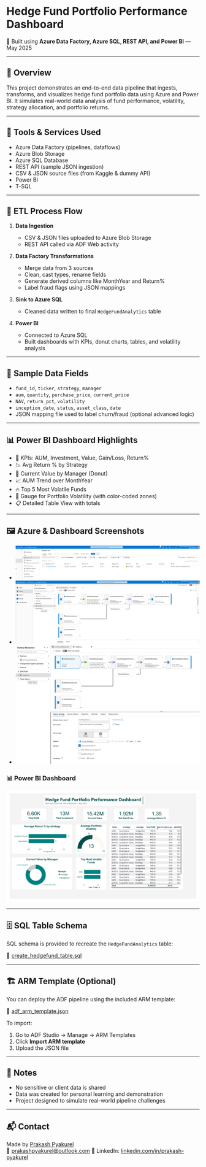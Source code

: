 # Hedge Fund Portfolio Performance Dashboard

📅 Built using **Azure Data Factory, Azure SQL, REST API, and Power BI** — May 2025

---

## 📌 Overview

This project demonstrates an end-to-end data pipeline that ingests, transforms, and visualizes hedge fund portfolio data using Azure and Power BI. It simulates real-world data analysis of fund performance, volatility, strategy allocation, and portfolio returns.

---

## 🧰 Tools & Services Used

- Azure Data Factory (pipelines, dataflows)
- Azure Blob Storage
- Azure SQL Database
- REST API (sample JSON ingestion)
- CSV & JSON source files (from Kaggle & dummy API)
- Power BI
- T-SQL

---

## 🔄 ETL Process Flow

1. **Data Ingestion**
   - CSV & JSON files uploaded to Azure Blob Storage
   - REST API called via ADF Web activity

2. **Data Factory Transformations**
   - Merge data from 3 sources
   - Clean, cast types, rename fields
   - Generate derived columns like MonthYear and Return%
   - Label fraud flags using JSON mappings

3. **Sink to Azure SQL**
   - Cleaned data written to final `HedgeFundAnalytics` table

4. **Power BI**
   - Connected to Azure SQL
   - Built dashboards with KPIs, donut charts, tables, and volatility analysis

---

## 🧪 Sample Data Fields

- `fund_id`, `ticker`, `strategy`, `manager`
- `aum`, `quantity`, `purchase_price`, `current_price`
- `NAV`, `return_pct`, `volatility`
- `inception_date`, `status`, `asset_class`, `date`
- JSON mapping file used to label churn/fraud (optional advanced logic)

---

## 📊 Power BI Dashboard Highlights

- 📌 KPIs: AUM, Investment, Value, Gain/Loss, Return%
- 📉 Avg Return % by Strategy
- 🍩 Current Value by Manager (Donut)
- 📈 AUM Trend over MonthYear
- 🔥 Top 5 Most Volatile Funds
- 🧭 Gauge for Portfolio Volatility (with color-coded zones)
- 📋 Detailed Table View with totals

---

## 🖼 Azure & Dashboard Screenshots

- ![ADF Pipeline](screenshots/adf_pipeline_success.png.png)
- ![Dataflow Join](screenshots/adf_dataflow_overview.png.png)
- ![REST API](screenshots/adf_rest_api_source.png.png)


### 📊 Power BI Dashboard
![Dashboard](screenshots/dashboard_final.png.png)

---

## 🗄 SQL Table Schema

SQL schema is provided to recreate the `HedgeFundAnalytics` table:

🔗 [create_hedgefund_table.sql](sql/create_hedgefund_table.sql)

---

## 🏗 ARM Template (Optional)

You can deploy the ADF pipeline using the included ARM template:

📄 [adf_arm_template.json](adf/adf_arm_template.json)

To import:
1. Go to ADF Studio → Manage → ARM Templates
2. Click **Import ARM template**
3. Upload the JSON file

---

## 🔐 Notes

- No sensitive or client data is shared
- Data was created for personal learning and demonstration
- Project designed to simulate real-world pipeline challenges

---

## 📬 Contact

Made by [Prakash Pyakurel](https://www.linkedin.com/in/prakash-pyakurel/)  
📧 prakashpyakurel@outlook.com
📎 LinkedIn: [linkedin.com/in/prakash-pyakurel](https://www.linkedin.com/in/prakash-pyakurel)


